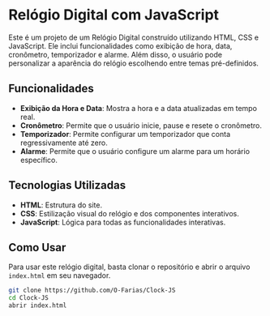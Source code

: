 # Relógio Digital com JavaScript

Este é um projeto de um Relógio Digital construído utilizando HTML, CSS e JavaScript. Ele inclui funcionalidades como exibição de hora, data, cronômetro, temporizador e alarme. Além disso, o usuário pode personalizar a aparência do relógio escolhendo entre temas pré-definidos.

## Funcionalidades

- **Exibição da Hora e Data**: Mostra a hora e a data atualizadas em tempo real.
- **Cronômetro**: Permite que o usuário inicie, pause e resete o cronômetro.
- **Temporizador**: Permite configurar um temporizador que conta regressivamente até zero.
- **Alarme**: Permite que o usuário configure um alarme para um horário específico.

## Tecnologias Utilizadas

- **HTML**: Estrutura do site.
- **CSS**: Estilização visual do relógio e dos componentes interativos.
- **JavaScript**: Lógica para todas as funcionalidades interativas.

## Como Usar

Para usar este relógio digital, basta clonar o repositório e abrir o arquivo `index.html` em seu navegador.

```bash
git clone https://github.com/O-Farias/Clock-JS
cd Clock-JS
abrir index.html
```
